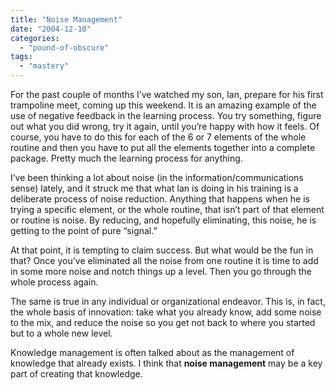 ```yaml
---
title: "Noise Management"
date: "2004-12-10"
categories: 
  - "pound-of-obscure"
tags: 
  - "mastery"
---
```


For the past couple of months I’ve watched my son, Ian, prepare for his first trampoline meet, coming up this weekend. It is an amazing example of the use of negative feedback in the learning process. You try something, figure out what you did wrong, try it again, until you’re happy with how it feels. Of course, you have to do this for each of the 6 or 7 elements of the whole routine and then you have to put all the elements together into a complete package. Pretty much the learning process for anything.  
  
I’ve been thinking a lot about noise (in the information/communications sense) lately, and it struck me that what Ian is doing in his training is a deliberate process of noise reduction. Anything that happens when he is trying a specific element, or the whole routine, that isn’t part of that element or routine is noise. By reducing, and hopefully eliminating, this noise, he is getting to the point of pure “signal.”  
  
At that point, it is tempting to claim success. But what would be the fun in that? Once you’ve eliminated all the noise from one routine it is time to add in some more noise and notch things up a level. Then you go through the whole process again.  
  
The same is true in any individual or organizational endeavor. This is, in fact, the whole basis of innovation: take what you already know, add some noise to the mix, and reduce the noise so you get not back to where you started but to a whole new level.  
  
Knowledge management is often talked about as the management of knowledge that already exists. I think that **noise management** may be a key part of creating that knowledge.
